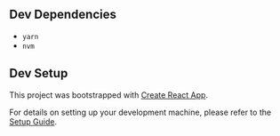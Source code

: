## Dev Dependencies
- `yarn`
- `nvm`
## Dev Setup

This project was bootstrapped with [Create React App](https://github.com/facebook/create-react-app).

For details on setting up your development machine, please refer to the [Setup Guide](https://github.com/appsmithorg/appsmith/blob/release/contributions/ClientSetup.md).
